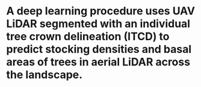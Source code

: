 # A deep learning procedure uses UAV LiDAR segmented with an individual tree crown delineation (ITCD) to predict stocking densities and basal areas of trees in aerial LiDAR across the landscape.
